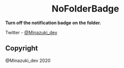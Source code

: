 <h1 align="center">NoFolderBadge</h1>

**Turn off the notification badge on the folder.**

Twitter         - [@Minazuki_dev](https://twitter.com/Minazuki_dev)

## Copyright
@Minazuki_dev 2020






